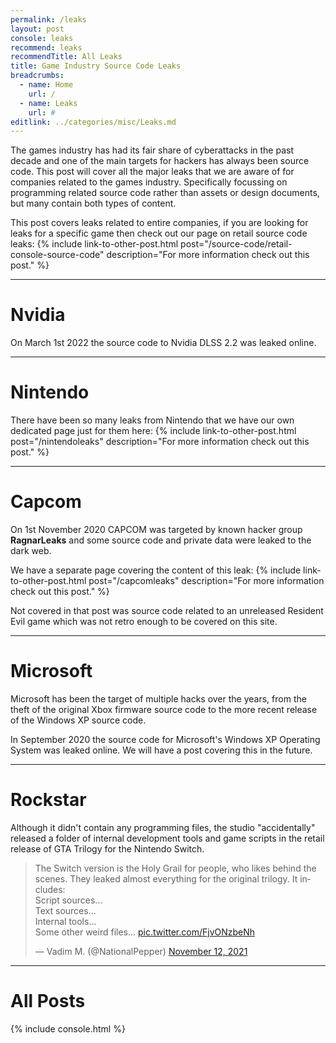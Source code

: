 ```yaml
---
permalink: /leaks
layout: post
console: leaks
recommend: leaks
recommendTitle: All Leaks
title: Game Industry Source Code Leaks
breadcrumbs:
  - name: Home
    url: /
  - name: Leaks
    url: #
editlink: ../categories/misc/Leaks.md
---
```


The games industry has had its fair share of cyberattacks in the past decade and one of the main targets for hackers has always been source code. This post will cover all the major leaks that we are aware of for companies related to the games industry. Specifically focussing on programming related source code rather than assets or design documents, but many contain both types of content.

This post covers leaks related to entire companies, if you are looking for leaks for a specific game then check out our page on retail source code leaks:
{% include link-to-other-post.html post="/source-code/retail-console-source-code" description="For more information check out this post." %}


---
# Nvidia
On March 1st 2022 the source code to Nvidia DLSS 2.2 was leaked online.

---
# Nintendo
There have been so many leaks from Nintendo  that we have our own dedicated page just for them here:
{% include link-to-other-post.html post="/nintendoleaks" description="For more information check out this post." %}


---
# Capcom
On 1st November 2020 CAPCOM was targeted by known hacker group **RagnarLeaks** and some source code and private data were leaked to the dark web.

We have a separate page covering the content of this leak:
{% include link-to-other-post.html post="/capcomleaks" description="For more information check out this post." %}

Not covered in that post was source code related to an unreleased Resident Evil game which was not retro enough to be covered on this site.

---
# Microsoft
Microsoft has been the target of multiple hacks over the years, from the theft of the original Xbox firmware source code to the more recent release of the Windows XP source code.

In September 2020 the source code for Microsoft's Windows XP Operating System was leaked online. We will have a post covering this in the future.

---
# Rockstar

Although it didn't contain any programming files, the studio "accidentally" released a folder of internal development tools and game scripts in the retail release of GTA Trilogy for the Nintendo Switch.

<blockquote class="twitter-tweet"><p lang="en" dir="ltr">The Switch version is the Holy Grail for people, who likes behind the scenes. They leaked almost everything for the original trilogy. It includes:<br>Script sources...<br>Text sources...<br>Internal tools...<br>Some other weird files... <a href="https://t.co/FjvONzbeNh">pic.twitter.com/FjvONzbeNh</a></p>&mdash; Vadim M. (@NationalPepper) <a href="https://twitter.com/NationalPepper/status/1459294881139023874?ref_src=twsrc%5Etfw">November 12, 2021</a></blockquote> 

---
# All Posts
<div>

{% include console.html %}
</div>
